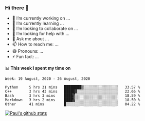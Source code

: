 ### Hi there 👋

- 🔭 I’m currently working on ...
- 🌱 I’m currently learning ...
- 👯 I’m looking to collaborate on ...
- 🤔 I’m looking for help with ...
- 💬 Ask me about ...
- 📫 How to reach me: ...
- 😄 Pronouns: ...
- ⚡ Fun fact: ...

📊 **This week I spent my time on**
<!--START_SECTION:waka-->
```text
Week: 19 August, 2020 - 26 August, 2020

Python     5 hrs 31 mins   ████████▒░░░░░░░░░░░░░░░░   33.57 % 
C++        3 hrs 43 mins   █████▓░░░░░░░░░░░░░░░░░░░   22.66 % 
Bash       3 hrs 3 mins    ████▓░░░░░░░░░░░░░░░░░░░░   18.59 % 
Markdown   3 hrs 2 mins    ████▓░░░░░░░░░░░░░░░░░░░░   18.50 % 
Other      41 mins         █░░░░░░░░░░░░░░░░░░░░░░░░   04.22 % 
```
<!--END_SECTION:waka-->


[![Paul's github stats](https://github-readme-stats.vercel.app/api?username=mickeyouyou&theme=dracula&show_icons=true)](https://github.com/anuraghazra/github-readme-stats)
